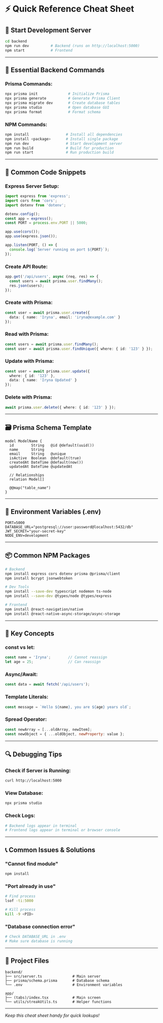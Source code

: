 # ⚡ Quick Reference Cheat Sheet

## 🚀 Start Development Server
```bash
cd backend
npm run dev          # Backend (runs on http://localhost:5000)
npm start            # Frontend
```

---

## 🔧 Essential Backend Commands

### Prisma Commands:
```bash
npx prisma init              # Initialize Prisma
npx prisma generate          # Generate Prisma Client
npx prisma migrate dev       # Create database tables
npx prisma studio            # Open database GUI
npx prisma format            # Format schema
```

### NPM Commands:
```bash
npm install                 # Install all dependencies
npm install <package>       # Install single package
npm run dev                 # Start development server
npm run build               # Build for production
npm run start               # Run production build
```

---

## 📝 Common Code Snippets

### Express Server Setup:
```typescript
import express from 'express';
import cors from 'cors';
import dotenv from 'dotenv';

dotenv.config();
const app = express();
const PORT = process.env.PORT || 5000;

app.use(cors());
app.use(express.json());

app.listen(PORT, () => {
  console.log(`Server running on port ${PORT}`);
});
```

### Create API Route:
```typescript
app.get('/api/users', async (req, res) => {
  const users = await prisma.user.findMany();
  res.json(users);
});
```

### Create with Prisma:
```typescript
const user = await prisma.user.create({
  data: { name: 'Iryna', email: 'iryna@example.com' }
});
```

### Read with Prisma:
```typescript
const users = await prisma.user.findMany();
const user = await prisma.user.findUnique({ where: { id: '123' } });
```

### Update with Prisma:
```typescript
const user = await prisma.user.update({
  where: { id: '123' },
  data: { name: 'Iryna Updated' }
});
```

### Delete with Prisma:
```typescript
await prisma.user.delete({ where: { id: '123' } });
```

---

## 🗃️ Prisma Schema Template

```prisma
model ModelName {
  id        String   @id @default(uuid())
  name      String
  email     String   @unique
  isActive  Boolean  @default(true)
  createdAt DateTime @default(now())
  updatedAt DateTime @updatedAt
  
  // Relationships
  relation Model[]
  
  @@map("table_name")
}
```

---

## 🔑 Environment Variables (.env)
```env
PORT=5000
DATABASE_URL="postgresql://user:password@localhost:5432/db"
JWT_SECRET="your-secret-key"
NODE_ENV=development
```

---

## 📦 Common NPM Packages

```bash
# Backend
npm install express cors dotenv prisma @prisma/client
npm install bcrypt jsonwebtoken

# Dev Tools
npm install --save-dev typescript nodemon ts-node
npm install --save-dev @types/node @types/express

# Frontend
npm install @react-navigation/native
npm install @react-native-async-storage/async-storage
```

---

## 🧠 Key Concepts

### const vs let:
```javascript
const name = 'Iryna';        // Cannot reassign
let age = 25;                // Can reassign
```

### Async/Await:
```javascript
const data = await fetch('/api/users');
```

### Template Literals:
```javascript
const message = `Hello ${name}, you are ${age} years old`;
```

### Spread Operator:
```javascript
const newArray = [...oldArray, newItem];
const newObject = { ...oldObject, newProperty: value };
```

---

## 🔍 Debugging Tips

### Check if Server is Running:
```bash
curl http://localhost:5000
```

### View Database:
```bash
npx prisma studio
```

### Check Logs:
```bash
# Backend logs appear in terminal
# Frontend logs appear in terminal or browser console
```

---

## 📞 Common Issues & Solutions

### "Cannot find module"
```bash
npm install
```

### "Port already in use"
```bash
# Find process
lsof -ti:5000

# Kill process
kill -9 <PID>
```

### "Database connection error"
```bash
# Check DATABASE_URL in .env
# Make sure database is running
```

---

## 🎯 Project Files

```
backend/
├── src/server.ts              # Main server
├── prisma/schema.prisma       # Database schema
└── .env                       # Environment variables

app/
├── (tabs)/index.tsx           # Main screen
└── utils/streakUtils.ts       # Helper functions
```

---

*Keep this cheat sheet handy for quick lookups!*

